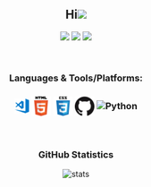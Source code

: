 <h2 align="center">Hi<img src="https://raw.githubusercontent.com/MartinHeinz/MartinHeinz/master/wave.gif" width="30px"></h2>
<p align="center">
  <a href="https://discord.com/users/479949390950301696" target"blank_"><img src="https://img.shields.io/badge/discord%20-7289DA.svg?&style=for-the-badge&logo=discord&logoColor=white"></a>
  <a href="https://open.spotify.com/user/ansmat2b21d0j7mwtsvv0swjn" target"blank_"><img src="https://img.shields.io/badge/Spotify%20-1ed760.svg?&style=for-the-badge&logo=spotify&logoColor=white"></a>
  <a href="https://github.com/Nonanti" target"blank_"><img src="https://img.shields.io/badge/GitHub%20-191717.svg?&style=for-the-badge&logo=github&logoColor=white"></a>
</p>
<br />
<h3 align="center">Languages & Tools/Platforms:<h3>
<p align="center">
<!--<img align="center" alt="Visual Studio 2019" width="30px" src="https://cdn.discordapp.com/attachments/797522399545262080/798175837315792906/favpng_microsoft-visual-studio-visual-studio-code-team-foundation-server-visual-studio-application-l.png" /> -->
<img align="center" alt="Visual Studio Code" width="26px" src="https://raw.githubusercontent.com/github/explore/80688e429a7d4ef2fca1e82350fe8e3517d3494d/topics/visual-studio-code/visual-studio-code.png" />
<img align="center" alt="HTML5" width="35px" src="https://raw.githubusercontent.com/github/explore/80688e429a7d4ef2fca1e82350fe8e3517d3494d/topics/html/html.png" />
<img align="center" alt="CSS3" width="35px" src="https://raw.githubusercontent.com/github/explore/80688e429a7d4ef2fca1e82350fe8e3517d3494d/topics/css/css.png" />
<img align="center" alt="GitHub" width="35px" src="https://raw.githubusercontent.com/github/explore/78df643247d429f6cc873026c0622819ad797942/topics/github/github.png" />
<!--<img align="center" alt="C#" width="35px" src="https://www.pinclipart.com/picdir/big/124-1248748_free-western-clip-art.png"> -->
<img align="center" alt="Python" width="35px" src="https://cdn.discordapp.com/emojis/874017168549896212.png?v=1">
</p>

<br />
<h3 align="center">GitHub Statistics</h3>
<p align="center">
  <img src="https://github-readme-stats.vercel.app/api?username=Alperen-cpu&count_private=true&show_icons=true&theme=dark&hide_border=true" width="%100" height="150px" alt="stats" />
  <!-- <img src="https://github-readme-stats.vercel.app/api/top-langs/?username=barbecue&theme=dark&count_private=true&show_icons=true&hide_border=true" /> -->
</p>

